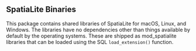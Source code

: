 ## SpatiaLite Binaries

This package contains shared libraries of SpatiaLite for macOS, Linux, and Windows.
The libraries have no dependencies other than things available by default by the
operating systems. These are shipped as mod_spatialite libraries that can be loaded
using the SQL `load_extension()` function.
